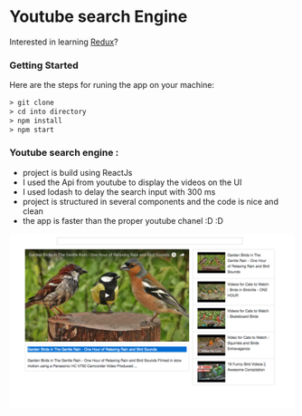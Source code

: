 # Youtube search Engine

Interested in learning [Redux](https://www.udemy.com/react-redux/)?

### Getting Started

 Here are the steps for runing the app on your machine:
```
> git clone
> cd into directory
> npm install
> npm start
```
 ###  Youtube search engine :

 * project is build using ReactJs
 * I used the Api from youtube to display the videos on the UI
 * I used lodash to delay the search input with 300 ms
 * project is structured in several components and the code is nice and clean
 * the app is faster than the proper youtube chanel :D :D


 ![youtube](./style/images/youtubeapp.png)
